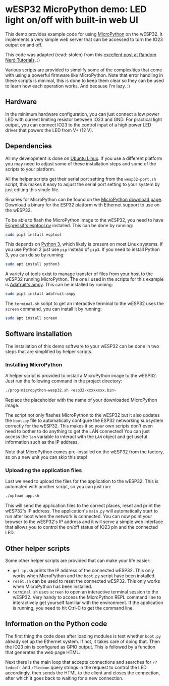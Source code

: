 # wESP32 MicroPython demo: LED light on/off with built-in web UI

This demo provides example code for using [MicroPython](https://micropython.org/) on the wESP32.  It implements a very simple web server that can be accessed to turn the IO23 output on and off.

This code was adapted (read: stolen) from this [excellent post at Random Nerd Tutorials](https://randomnerdtutorials.com/esp32-esp8266-micropython-web-server/). :)

Various scripts are provided to simplify some of the complexities that come with using a powerful firmware like MicroPython.  Note that error handling in these scripts is minimal, this is done to keep them clear so they can be used to learn how each operation works.  And because I'm lazy. :)

## Hardware

In the minimum hardware configuration, you can just connect a low power LED with current limiting resistor between IO23 and GND.  For practical light output, you can connect IO23 to the control input of a high power LED driver that powers the LED from V+ (12 V).

## Dependencies

All my development is done on [Ubuntu Linux](https://www.ubuntu.com/).  If you use a different platform you may need to adjust some of these installation steps and some of the scripts to your platform.

All the helper scripts get their serial port setting from the `wesp32-port.sh` script, this makes it easy to adjust the serial port setting to your system by just editing this single file.

Binaries for MicroPython can be found on the [MicroPython download page](http://micropython.org/download).  Download a binary for the ESP32 platform with Ethernet support to use on the wESP32.

To be able to flash the MicroPython image to the wESP32, you need to have [Espressif's esptool.py](https://github.com/espressif/esptool) installed.  This can be done by running:

```sh
sudo pip3 install esptool
```

This depends on [Python 3](https://www.python.org/), which likely is present on most Linux systems.  If you use Python 2 just use `pip` instead of `pip3`.  If you need to install Python 3, you can do so by running:

```sh
sudo apt install python3
```

A variety of tools exist to manage transfer of files from your host to the wESP32 running MicroPython.  The one I used in the scripts for this example is [Adafruit's ampy](https://github.com/adafruit/ampy).  This can be installed by running:

```sh
sudo pip3 install adafruit-ampy
```

The `terminal.sh` script to get an interactive terminal to the wESP32 uses the `screen` command, you can install it by running:

```sh
sudo apt install screen
```

## Software installation

The installation of this demo software to your wESP32 can be done in two steps that are simplified by helper scripts.

### Installing MicroPython

A helper script is provided to install a MicroPython image to the wESP32.  Just run the following command in the project directory:

```sh
./prog-micropython-wesp32.sh <esp32-xxxxxxxx.bin>
```

Replace the placeholder with the name of your downloaded MicroPython image.

The script not only flashes MicroPython to the wESP32 but it also updates the `boot.py` file to automatically configure the ESP32 networking subsystem correctly for the wESP32.  This makes it so your own scripts don't even need to bother to do anything to get the LAN connected!  You can just access the `lan` variable to interact with the `LAN` object and get useful information such as the IP address.

Note that MicroPython comes pre-installed on the wESP32 from the factory, so on a new unit you can skip this step!

### Uploading the application files

Last we need to upload the files for the application to the wESP32.  This is automated with another script, so you can just run:

```sh
./upload-app.sh
```

This will send the application files to the correct places, reset and print the wESP32's IP address.  The application's `main.py` will automatically start to run after boot when the network is connected.  You can now point your browser to the wESP32's IP address and it will serve a simple web interface that allows you to control the on/off status of IO23 pin and the connected LED.

## Other helper scripts

Some other helper scripts are provided that can make your life easier:

- `get-ip.sh` prints the IP address of the connected wESP32.  This only works when MicroPython and the `boot.py` script have been installed.
- `reset.sh` can be used to reset the connected wESP32.  This only works when MicroPython has been installed.
- `terminal.sh` uses `screen` to open an interactive terminal session to the wESP32.  Very handy to access the MicroPython REPL command line to interactively get yourself familiar with the environment.  If the application is running, you need to hit Ctrl-C to get the command line.

## Information on the Python code

The first thing the code does after loading modules is test whether `boot.py` already set up the Ethernet system.  If not, it takes care of doing that.  Then the IO23 pin is configured as GPIO output.  This is followed by a function that generates the web page HTML.

Next there is the main loop that accepts connections and searches for `/?led=off` and `/?led=on` query strings in the request to control the LED accordingly, then sends the HTML to the client and closes the connection, after which it goes back to waiting for a new connection.

